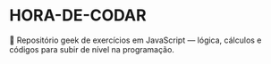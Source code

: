 # HORA-DE-CODAR
🚀 Repositório geek de exercícios em JavaScript — lógica, cálculos e códigos para subir de nível na programação.
